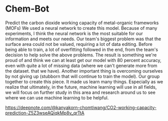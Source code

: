 # Chem-Bot
 Predict the carbon dioxide working capacity of metal-organic frameworks (MOFs)
 We used a neural network to create this model. Because of many experiments, I think the neural network is the most suitable for our information and meets our needs. Our team's biggest problem was that the surface area could not be valued, requiring a lot of data editing. Before being able to train, a lot of overfitting followed in the end, from the team's decision to help solve the above problems. The result is something we're proud of and think we can at least get our model with 80 percent accuracy, even with quite a lot of missing data (where we can't generate more from the dataset. that we have).
Another important thing is overcoming ourselves by not giving up (stubborn that will continue to train the model). Our group together to create this piece. It made us learn many things. Especially as we realize that ultimately, in the future, machine learning will use in all fields, we will focus on further study in this area and research around us to see where we can use machine learning to be helpful.

 https://deepnote.com/@kanyakorn-chomtiwang/CO2-working-capacity-prediction-Z5Z3wseAQiqkMp8v_qrTtA

